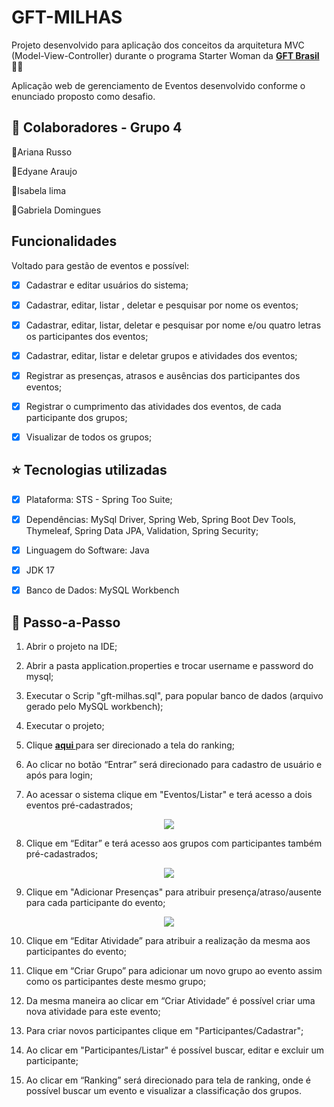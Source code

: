 <h1>
GFT-MILHAS
</h1>

<p>Projeto desenvolvido para aplicação dos conceitos da arquitetura MVC (Model-View-Controller) durante o programa Starter Woman da 
<strong> <a href="https://www.gft.com/br/pt">GFT Brasil</a></strong> 🧡💛</p>

<p>Aplicação web de gerenciamento de Eventos desenvolvido conforme o enunciado proposto como desafio.</p>

<h2> 🤝 Colaboradores - Grupo 4</h2>

🔹Ariana Russo

🔹Edyane Araujo

🔹Isabela lima

🔹Gabriela Domingues


<h2>Funcionalidades</h2>

<p>Voltado para gestão de eventos e possível: </p>

- [x] Cadastrar e editar usuários do sistema;

- [x] Cadastrar, editar, listar , deletar e pesquisar por nome os eventos;

- [x] Cadastrar, editar, listar, deletar e pesquisar por nome e/ou quatro letras os participantes dos eventos;

- [x] Cadastrar, editar, listar e deletar grupos e atividades dos eventos;

- [x] Registrar as presenças, atrasos e ausências dos participantes dos eventos;

- [x] Registrar o cumprimento das atividades dos eventos, de cada participante dos grupos;

- [x] Visualizar de todos os grupos;

<h2> ⭐️ Tecnologias utilizadas </h2>

- [x] Plataforma: STS - Spring Too Suite;

- [x] Dependências: MySql Driver, Spring Web, Spring Boot Dev Tools, Thymeleaf, Spring Data JPA, Validation, Spring Security;

- [x] Linguagem do Software: Java

- [x] JDK 17

- [x] Banco de Dados: MySQL Workbench

<h2> 👣 Passo-a-Passo</h2>

1. Abrir o projeto na IDE;

2. Abrir a pasta application.properties e trocar username e password do mysql;

3. Executar o Scrip "gft-milhas.sql", para popular banco de dados (arquivo gerado pelo MySQL workbench);

4. Executar o projeto;

5. Clique <strong> <a href="http://localhost:8080/group/ranking"> aqui </a></strong> para ser direcionado a tela do ranking;

6. Ao clicar no botão “Entrar” será direcionado para cadastro de usuário e após para login;

7. Ao acessar o sistema clique em "Eventos/Listar" e terá acesso a dois eventos pré-cadastrados;

<div align="center">
<img src="/uploads/aba01f7a6f8c7525620ca30301840c0f/lista_eventos.png"/>
</div>

8. Clique em “Editar” e terá acesso aos grupos com participantes também pré-cadastrados;

<div align="center">
<img src="/uploads/1e4e05a2bd9a6ab28c461e9f8b555549/tela_eventos.png"/>
</div>

9. Clique em "Adicionar Presenças" para atribuir presença/atraso/ausente para cada participante do evento;

<div align="center">
<img src="/uploads/a6271ea3f73210c667b22d897d863d27/resgistro_presença.png"/>
</div>

10. Clique em “Editar Atividade” para atribuir a realização da mesma aos participantes do evento;

11. Clique em “Criar Grupo” para adicionar um novo grupo ao evento assim como os participantes deste mesmo grupo;

12. Da mesma maneira ao clicar em “Criar Atividade” é possível criar uma nova atividade para este evento;

13. Para criar novos participantes clique em "Participantes/Cadastrar";

14. Ao clicar em "Participantes/Listar" é possível buscar, editar e excluir um participante;

15. Ao clicar em “Ranking” será direcionado para tela de ranking, onde é possível buscar um evento e visualizar a classificação dos grupos.
